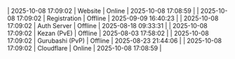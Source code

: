 | 2025-10-08 17:09:02 | Website | Online | 2025-10-08 17:08:59 |
| 2025-10-08 17:09:02 | Registration | Offline | 2025-09-09 16:40:23 |
| 2025-10-08 17:09:02 | Auth Server | Offline | 2025-08-18 09:33:31 |
| 2025-10-08 17:09:02 | Kezan (PvE) | Offline | 2025-08-03 17:58:02 |
| 2025-10-08 17:09:02 | Gurubashi (PvP) | Offline | 2025-08-23 21:44:06 |
| 2025-10-08 17:09:02 | Cloudflare | Online | 2025-10-08 17:08:59 |
